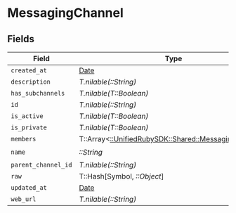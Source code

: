 # MessagingChannel


## Fields

| Field                                                                                         | Type                                                                                          | Required                                                                                      | Description                                                                                   |
| --------------------------------------------------------------------------------------------- | --------------------------------------------------------------------------------------------- | --------------------------------------------------------------------------------------------- | --------------------------------------------------------------------------------------------- |
| `created_at`                                                                                  | [Date](https://ruby-doc.org/stdlib-2.6.1/libdoc/date/rdoc/Date.html)                          | :heavy_minus_sign:                                                                            | N/A                                                                                           |
| `description`                                                                                 | *T.nilable(::String)*                                                                         | :heavy_minus_sign:                                                                            | N/A                                                                                           |
| `has_subchannels`                                                                             | *T.nilable(T::Boolean)*                                                                       | :heavy_minus_sign:                                                                            | N/A                                                                                           |
| `id`                                                                                          | *T.nilable(::String)*                                                                         | :heavy_minus_sign:                                                                            | N/A                                                                                           |
| `is_active`                                                                                   | *T.nilable(T::Boolean)*                                                                       | :heavy_minus_sign:                                                                            | N/A                                                                                           |
| `is_private`                                                                                  | *T.nilable(T::Boolean)*                                                                       | :heavy_minus_sign:                                                                            | N/A                                                                                           |
| `members`                                                                                     | T::Array<[::UnifiedRubySDK::Shared::MessagingMember](../../models/shared/messagingmember.md)> | :heavy_minus_sign:                                                                            | N/A                                                                                           |
| `name`                                                                                        | *::String*                                                                                    | :heavy_check_mark:                                                                            | N/A                                                                                           |
| `parent_channel_id`                                                                           | *T.nilable(::String)*                                                                         | :heavy_minus_sign:                                                                            | N/A                                                                                           |
| `raw`                                                                                         | T::Hash[Symbol, *::Object*]                                                                   | :heavy_minus_sign:                                                                            | N/A                                                                                           |
| `updated_at`                                                                                  | [Date](https://ruby-doc.org/stdlib-2.6.1/libdoc/date/rdoc/Date.html)                          | :heavy_minus_sign:                                                                            | N/A                                                                                           |
| `web_url`                                                                                     | *T.nilable(::String)*                                                                         | :heavy_minus_sign:                                                                            | N/A                                                                                           |